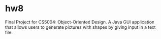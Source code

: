 # hw8
Final Project for CS5004: Object-Oriented Design. A Java GUI application that allows users to generate pictures with shapes by giving input in a text file.
